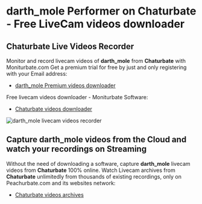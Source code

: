 # darth_mole Performer on Chaturbate - Free LiveCam videos downloader

## Chaturbate Live Videos Recorder

Monitor and record livecam videos of **darth_mole** from **Chaturbate** with Moniturbate.com
Get a premium trial for free by just and only registering with your Email address:
* [darth_mole Premium videos downloader](https://moniturbate.com/request-demo-licence-key.html)

Free livecam videos downloader - Moniturbate Software:
* [Chaturbate videos downloader](https://moniturbate.com/moniturbate-download-software.html)

![darth_mole livecam videos recorder](https://peachurnet.com/templates/moniturbate-software.png)


## Capture darth_mole videos from the Cloud and watch your recordings on Streaming

Without the need of downloading a software, capture **darth_mole** livecam videos from **Chaturbate** 100% online.
Watch Livecam archives from **Chaturbate** unlimitedly from thousands of existing recordings, only on Peachurbate.com and its websites network:
* [Chaturbate videos archives](https://peachurnet.com/)